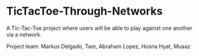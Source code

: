 # TicTacToe-Through-Networks

A Tic-Tac-Toe project where users will be able to play against one another via a network. 

Project team: Markus Delgado, Tam, Abraham Lopez, Hosna Hyat, Muaaz
